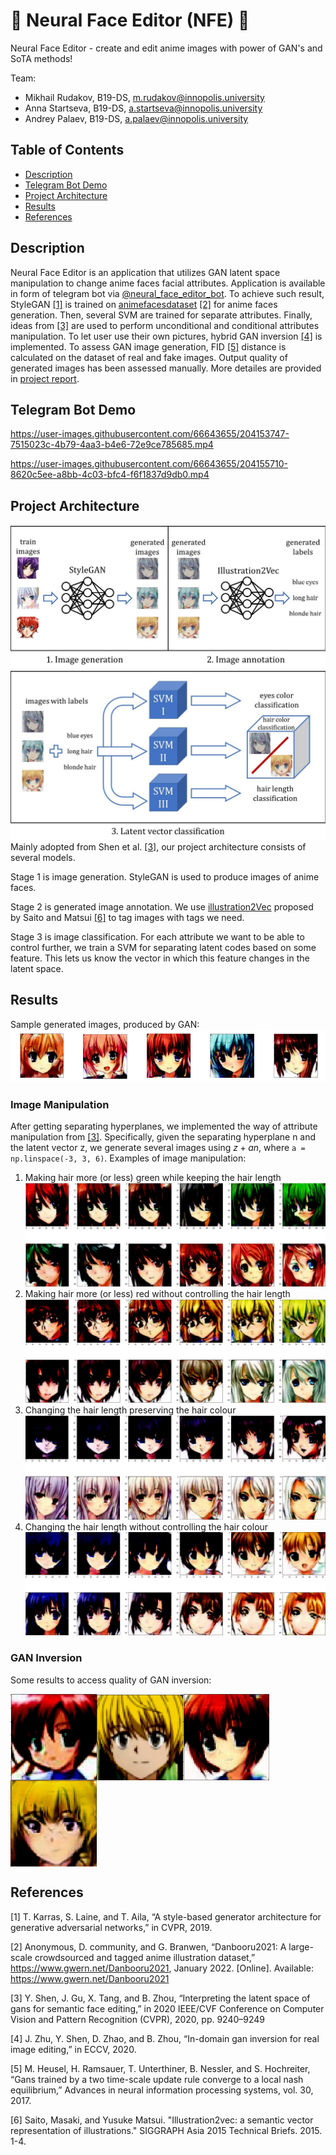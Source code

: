 # :robot: Neural Face Editor (NFE) :art:

Neural Face Editor - create and edit anime images with power of GAN's and SoTA methods!

Team:
- Mikhail Rudakov, B19-DS, m.rudakov@innopolis.university
- Anna Startseva, B19-DS, a.startseva@innopolis.university
- Andrey Palaev, B19-DS, a.palaev@innopolis.university

## Table of Contents
- [Description](#description)
- [Telegram Bot Demo](#telegram-bot-demo)
- [Project Architecture](#project-architecture)
- [Results](#results)
- [References](#references)

## Description
Neural Face Editor is an application that utilizes GAN latent space manipulation to change anime faces facial attributes. Application is available in form of telegram bot via [@neural_face_editor_bot](https://t.me/neural_face_editor_bot).
To achieve such result, StyleGAN [[1]](#1) is trained on [animefacesdataset](https://www.gwern.net/Danbooru2021) [[2]](#2) for anime faces generation. Then, several SVM are trained for separate attributes. Finally, ideas from [[3]](#3) are used to perform unconditional and conditional attributes manipulation. To let user use their own pictures, hybrid GAN inversion [[4]](#4) is implemented. To assess GAN image generation, FID [[5]](#5) distance is calculated on the dataset of real and fake images. Output quality of generated images has been assessed manually. More detailes are provided in [project report](https://github.com/Palandr1234/NFE/blob/master/reports/PMLDL_Project_Neural_Face_Editor.pdf).

## Telegram Bot Demo
https://user-images.githubusercontent.com/66643655/204153747-7515023c-4b79-4aa3-b4e6-72e9ce785685.mp4

https://user-images.githubusercontent.com/66643655/204155710-8620c5ee-a8bb-4c03-bfc4-f6f1837d9db0.mp4

## Project Architecture
![Step 1 and 2](images/image_generation_annotation.jpg)
![Step 3](images/svm.jpg)
Mainly adopted from Shen et al. [[3]](#3), our project architecture consists of several models.

Stage 1 is image generation. StyleGAN is used to produce images of anime faces.

Stage 2 is generated image annotation. We use [illustration2Vec](https://github.com/rezoo/illustration2vec) proposed by Saito and Matsui [[6]](#6) to tag images with tags we need.

Stage 3 is image classification. For each attribute we want to be able to control further, we train a SVM for separating latent codes based on some feature. This lets us know the vector in which this feature changes in the latent space.

## Results
Sample generated images, produced by GAN: <br/>
![samples](images/samples.png)

### Image Manipulation
After getting separating hyperplanes, we implemented the way of attribute manipulation from [[3]](#3). Specifically, given the separating hyperplane n and the latent vector z, we generate several images using $z+an$, where `a = np.linspace(-3, 3, 6)`. Examples of image manipulation:
1. Making hair more (or less) green while keeping the hair length
![change_color_green](images/change_color_green.png)
2. Making hair more (or less) red without controlling the hair length
![change_color](images/change_color.png)
3. Changing the hair length preserving the hair colour
![change_length](images/change_length.png)
4. Changing the hair length without controlling the hair colour
![change_color_length](images/change_color_length.png)

### GAN Inversion
Some results to access quality of GAN inversion:

<img align="left" width="138" height="138" src=images/gi11.png>
<img align="center" width="138" height="138" src=images/gi12.png>

<img align="left" width="138" height="138" src=images/gi21.png>
<img align="center" width="138" height="138" src=images/gi22.png>

## References
<a id="1">[1]</a>
T. Karras, S. Laine, and T. Aila, “A style-based generator architecture for generative adversarial networks,” in CVPR, 2019.

<a id="2">[2]</a>
Anonymous, D. community, and G. Branwen, “Danbooru2021: A large-scale crowdsourced and tagged anime illustration dataset,” https://www.gwern.net/Danbooru2021, January 2022. [Online]. Available: https://www.gwern.net/Danbooru2021

<a id="3">[3]</a>
Y. Shen, J. Gu, X. Tang, and B. Zhou, “Interpreting the latent space of gans for semantic face editing,” in 2020 IEEE/CVF Conference on Computer Vision and Pattern Recognition (CVPR), 2020, pp. 9240–9249

<a id="4">[4]</a>
J. Zhu, Y. Shen, D. Zhao, and B. Zhou, “In-domain gan inversion for real image editing,” in ECCV, 2020.

<a id="5">[5]</a>
M. Heusel, H. Ramsauer, T. Unterthiner, B. Nessler, and S. Hochreiter, “Gans trained by a two time-scale update rule converge to a local nash equilibrium,” Advances in neural information processing systems, vol. 30, 2017.

<a id="6">[6]</a> 
Saito, Masaki, and Yusuke Matsui. "Illustration2vec: a semantic vector representation of illustrations." SIGGRAPH Asia 2015 Technical Briefs. 2015. 1-4.
